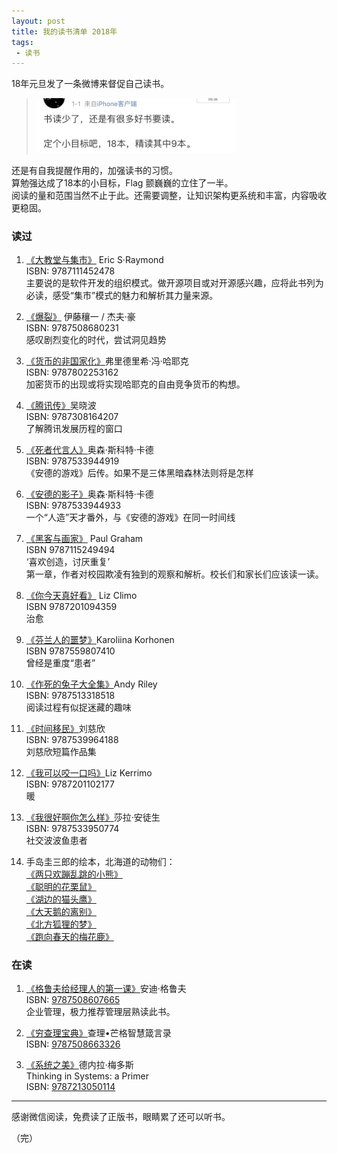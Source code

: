 ```yaml
---
layout: post
title: 我的读书清单 2018年
tags: 
 - 读书
---
```






18年元旦发了一条微博来督促自己读书。

> <img src="/resources/2018/01/6598D553B3860A74E39C44F5AD2C6C47.jpg" width="320px">

还是有自我提醒作用的，加强读书的习惯。     
算勉强达成了18本的小目标，Flag 颤巍巍的立住了一半。      
阅读的量和范围当然不止于此。还需要调整，让知识架构更系统和丰富，内容吸收更稳固。  



### 读过

1. [《大教堂与集市》](http://t.cn/A6vdq94T) Eric S·Raymond                                  
ISBN: 9787111452478    
主要说的是软件开发的组织模式。做开源项目或对开源感兴趣，应将此书列为必读，感受“集市”模式的魅力和解析其力量来源。  


1. [《爆裂》](http://t.cn/A6vdqkqu) 伊藤穰一 / 杰夫·豪                                  
ISBN: 9787508680231    
感叹剧烈变化的时代，尝试洞见趋势  


1. [《货币的非国家化》](http://t.cn/A6vd5tQg)弗里德里希·冯·哈耶克                                  
ISBN: 9787802253162    
加密货币的出现或将实现哈耶克的自由竞争货币的构想。  


1. [《腾讯传》](http://t.cn/A6vd5SlM)吴晓波                                  
ISBN: 9787308164207    
了解腾讯发展历程的窗口  


1. [《死者代言人》](http://t.cn/A6vd5d1d)奥森·斯科特·卡德                                   
ISBN: 9787533944919    
《安德的游戏》后传。如果不是三体黑暗森林法则将是怎样  


1. [《安德的影子》](http://t.cn/A6vd5d1d)奥森·斯科特·卡德                                   
ISBN: 9787533944933    
一个“人造”天才番外，与《安德的游戏》在同一时间线  


1. [《黑客与画家》](http://t.cn/A6vdtUvY) Paul Graham                                  
ISBN 9787115249494    
‘喜欢创造，讨厌重复’    
第一章，作者对校园欺凌有独到的观察和解析。校长们和家长们应该读一读。  


1. [《你今天真好看》](http://t.cn/A6vdtIgZ) Liz Climo                                  
ISBN 9787201094359    
治愈  

1. [《芬兰人的噩梦》](http://t.cn/A6vdt0JM)Karoliina Korhonen                                  
ISBN 9787559807410    
曾经是重度“患者”  

1. [《作死的兔子大全集》](http://t.cn/A6vdtRMo)Andy Riley                                  
ISBN: 9787513318518      
阅读过程有似捉迷藏的趣味  


1. [《时间移民》](http://t.cn/A6vdcAN7)刘慈欣                                  
ISBN: 9787539964188    
刘慈欣短篇作品集  


1. [《我可以咬一口吗》](http://t.cn/A6vdtIgZ)Liz Kerrimo                                  
ISBN: 9787201102177    
暖  

1. [《我很好啊你怎么样》](http://t.cn/A6vdc6js)莎拉·安徒生                                  
ISBN: 9787533950774    
社交波波鱼患者  

1. 手岛圭三郎的绘本，北海道的动物们：              
[《两只欢蹦乱跳的小熊》](http://t.cn/A6vdcjNU)              
[《聪明的花栗鼠》](http://t.cn/A6vdcuhC)              
[《湖边的猫头鹰》](http://t.cn/A6vdVEuh)              
[《大天鹅的离别》](http://t.cn/A6vdVP8g)              
[《北方狐狸的梦》](http://t.cn/A6vdV400)              
[《跑向春天的梅花鹿》](http://t.cn/A6vdVNgS)  



### 在读  


1. [《格鲁夫给经理人的第一课》](http://t.cn/A6vdVFro)安迪·格鲁夫                                   
ISBN: [9787508607665](https://book.douban.com/subject/1958120/)    
企业管理，极力推荐管理层熟读此书。  


1. [《穷查理宝典》](http://t.cn/A6vdfyt8)查理•芒格智慧箴言录                                  
ISBN: [9787508663326](https://book.douban.com/subject/26831789/)  


1. [《系统之美》](http://t.cn/A6vdfV42)德内拉·梅多斯     
Thinking in Systems: a Primer                                  
ISBN: [9787213050114](https://book.douban.com/subject/11528220/)  


---


感谢微信阅读，免费读了正版书，眼睛累了还可以听书。  


（完）  





